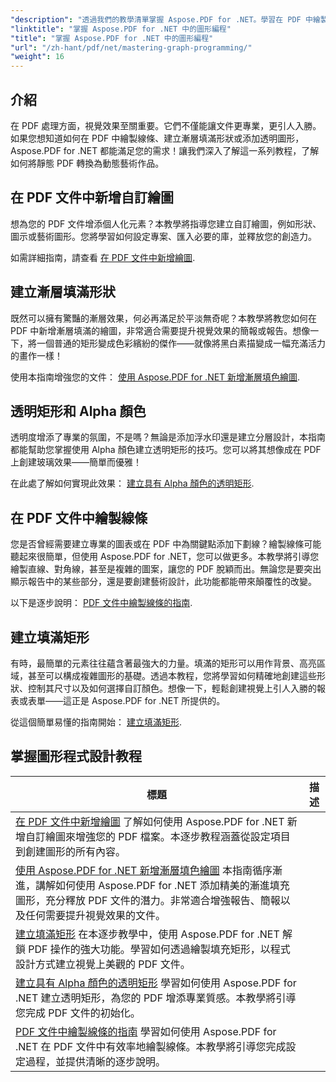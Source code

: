 ```yaml
---
"description": "透過我們的教學清單掌握 Aspose.PDF for .NET。學習在 PDF 中繪製漸層、填滿矩形和線條等增強功能。提供逐步指導。"
"linktitle": "掌握 Aspose.PDF for .NET 中的圖形編程"
"title": "掌握 Aspose.PDF for .NET 中的圖形編程"
"url": "/zh-hant/pdf/net/mastering-graph-programming/"
"weight": 16
---
```


## 介紹

在 PDF 處理方面，視覺效果至關重要。它們不僅能讓文件更專業，更引人入勝。如果您想知道如何在 PDF 中繪製線條、建立漸層填滿形狀或添加透明圖形，Aspose.PDF for .NET 都能滿足您的需求！讓我們深入了解這一系列教程，了解如何將靜態 PDF 轉換為動態藝術作品。

## 在 PDF 文件中新增自訂繪圖  

想為您的 PDF 文件增添個人化元素？本教學將指導您建立自訂繪圖，例如形狀、圖示或藝術圖形。您將學習如何設定專案、匯入必要的庫，並釋放您的創造力。  

如需詳細指南，請查看 [在 PDF 文件中新增繪圖](./adding-drawing/).

## 建立漸層填滿形狀  

既然可以擁有驚豔的漸層效果，何必再滿足於平淡無奇呢？本教學將教您如何在 PDF 中新增漸層填滿的繪圖，非常適合需要提升視覺效果的簡報或報告。想像一下，將一個普通的矩形變成色彩繽紛的傑作——就像將黑白素描變成一幅充滿活力的畫作一樣！  

使用本指南增強您的文件： [使用 Aspose.PDF for .NET 新增漸層填色繪圖](./add-gradient-filled-drawings/).


## 透明矩形和 Alpha 顏色  

透明度增添了專業的氛圍，不是嗎？無論是添加浮水印還是建立分層設計，本指南都能幫助您掌握使用 Alpha 顏色建立透明矩形的技巧。您可以將其想像成在 PDF 上創建玻璃效果——簡單而優雅！  

在此處了解如何實現此效果： [建立具有 Alpha 顏色的透明矩形](./create-transparent-rectangle-with-alpha-color/).

## 在 PDF 文件中繪製線條  

您是否曾經需要建立專業的圖表或在 PDF 中為關鍵點添加下劃線？繪製線條可能聽起來很簡單，但使用 Aspose.PDF for .NET，您可以做更多。本教學將引導您繪製直線、對角線，甚至是複雜的圖案，讓您的 PDF 脫穎而出。無論您是要突出顯示報告中的某些部分，還是要創建藝術設計，此功能都能帶來顛覆性的改變。  

以下是逐步說明： [PDF 文件中繪製線條的指南](./guide-to-drawing-lines/).

## 建立填滿矩形  

有時，最簡單的元素往往蘊含著最強大的力量。填滿的矩形可以用作背景、高亮區域，甚至可以構成複雜圖形的基礎。透過本教程，您將學習如何精確地創建這些形狀、控制其尺寸以及如何選擇自訂顏色。想像一下，輕鬆創建視覺上引人入勝的報表或表單——這正是 Aspose.PDF for .NET 所提供的。  

從這個簡單易懂的指南開始： [建立填滿矩形](./creating-filled-rectangle/).


## 掌握圖形程式設計教程
標題 | 描述 |
| --- | --- | 
| [在 PDF 文件中新增繪圖](./adding-drawing/) 了解如何使用 Aspose.PDF for .NET 新增自訂繪圖來增強您的 PDF 檔案。本逐步教程涵蓋從設定項目到創建圖形的所有內容。 |  
| [使用 Aspose.PDF for .NET 新增漸層填色繪圖](./add-gradient-filled-drawings/) 本指南循序漸進，講解如何使用 Aspose.PDF for .NET 添加精美的漸進填充圖形，充分釋放 PDF 文件的潛力。非常適合增強報告、簡報以及任何需要提升視覺效果的文件。 |  
| [建立填滿矩形](./creating-filled-rectangle/) 在本逐步教學中，使用 Aspose.PDF for .NET 解鎖 PDF 操作的強大功能。學習如何透過繪製填充矩形，以程式設計方式建立視覺上美觀的 PDF 文件。 |  
| [建立具有 Alpha 顏色的透明矩形](./create-transparent-rectangle-with-alpha-color/) 學習如何使用 Aspose.PDF for .NET 建立透明矩形，為您的 PDF 增添專業質感。本教學將引導您完成 PDF 文件的初始化。 |   
| [PDF 文件中繪製線條的指南](./guide-to-drawing-lines/) 學習如何使用 Aspose.PDF for .NET 在 PDF 文件中有效率地繪製線條。本教學將引導您完成設定過程，並提供清晰的逐步說明。 |